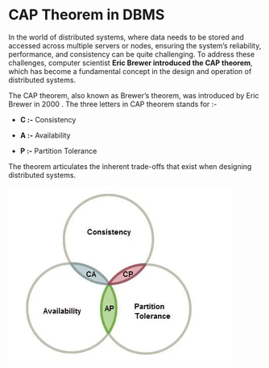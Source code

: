 # CAP Theorem in DBMS


In the world of distributed systems, where data needs to be stored and accessed across multiple servers or nodes, ensuring the system’s reliability, performance, and consistency can be quite challenging. To address these challenges, computer scientist **Eric Brewer introduced the CAP theorem**, which has become a fundamental concept in the design and operation of distributed systems.


The CAP theorem, also known as Brewer’s theorem, was introduced by Eric Brewer in 2000 . The three letters in CAP theorem stands for :-


* **C :-** Consistency

* **A :-** Availability

* **P :-** Partition Tolerance


The theorem articulates the inherent trade-offs that exist when designing distributed systems.


![loading...](../../images/dbms/cap_theorem/cap_intro.webp)
